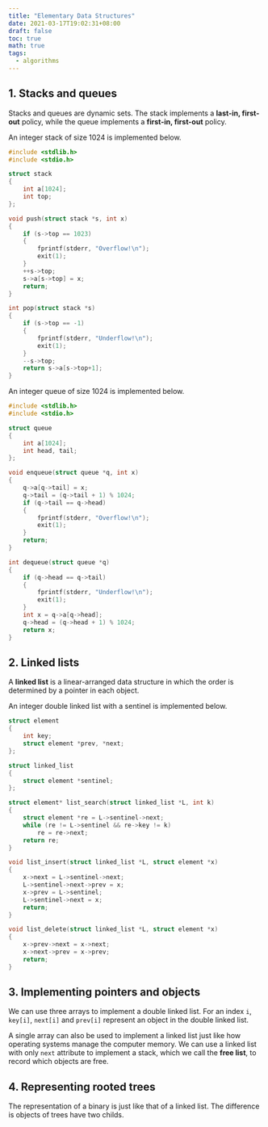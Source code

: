 ```yaml
---
title: "Elementary Data Structures"
date: 2021-03-17T19:02:31+08:00
draft: false
toc: true
math: true
tags:
  - algorithms
---
```


## 1. Stacks and queues

Stacks and queues are dynamic sets.
The stack implements a **last-in, first-out** policy,
while the queue implements a **first-in, first-out** policy.

An integer stack of size 1024 is implemented below.

```c
#include <stdlib.h>
#include <stdio.h>

struct stack
{
    int a[1024];
    int top;
};

void push(struct stack *s, int x)
{
    if (s->top == 1023)
    {
        fprintf(stderr, "Overflow!\n");
        exit(1);
    }
    ++s->top;
    s->a[s->top] = x;
    return;
}

int pop(struct stack *s)
{
    if (s->top == -1)
    {
        fprintf(stderr, "Underflow!\n");
        exit(1);
    }
    --s->top;
    return s->a[s->top+1];
}
```

An integer queue of size 1024 is implemented below.

```c
#include <stdlib.h>
#include <stdio.h>

struct queue
{
    int a[1024];
    int head, tail;
};

void enqueue(struct queue *q, int x)
{
    q->a[q->tail] = x;
    q->tail = (q->tail + 1) % 1024;
    if (q->tail == q->head)
    {
        fprintf(stderr, "Overflow!\n");
        exit(1);
    }
    return;
}

int dequeue(struct queue *q)
{
    if (q->head == q->tail)
    {
        fprintf(stderr, "Underflow!\n");
        exit(1);
    }
    int x = q->a[q->head];
    q->head = (q->head + 1) % 1024;
    return x;
}
```

## 2. Linked lists

A **linked list** is a linear-arranged data structure
in which the order is determined by a pointer in each object.

An integer double linked list with a sentinel is implemented below.

```c
struct element
{
    int key;
    struct element *prev, *next;
};

struct linked_list
{
    struct element *sentinel;
};

struct element* list_search(struct linked_list *L, int k)
{
    struct element *re = L->sentinel->next;
    while (re != L->sentinel && re->key != k)
        re = re->next;
    return re;
}

void list_insert(struct linked_list *L, struct element *x)
{
    x->next = L->sentinel->next;
    L->sentinel->next->prev = x;
    x->prev = L->sentinel;
    L->sentinel->next = x;
    return;
}

void list_delete(struct linked_list *L, struct element *x)
{
    x->prev->next = x->next;
    x->next->prev = x->prev;
    return;
}
```

## 3. Implementing pointers and objects

We can use three arrays to implement a double linked list.
For an index `i`, `key[i]`, `next[i]` and `prev[i]` represent an object
in the double linked list.

A single array can also be used to implement a linked list
just like how operating systems manage the computer memory.
We can use a linked list with only `next` attribute to implement a stack,
which we call the **free list**, to record which objects are free.

## 4. Representing rooted trees

The representation of a binary is just like that of a linked list.
The difference is objects of trees have two childs.
